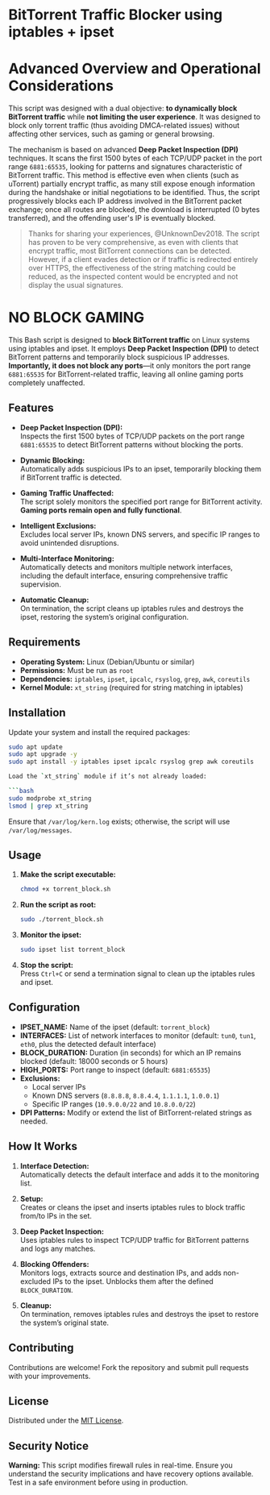 # BitTorrent Traffic Blocker using iptables + ipset

# Advanced Overview and Operational Considerations

This script was designed with a dual objective: **to dynamically block BitTorrent traffic** while **not limiting the user experience**. It was designed to block only torrent traffic (thus avoiding DMCA-related issues) without affecting other services, such as gaming or general browsing.

The mechanism is based on advanced **Deep Packet Inspection (DPI)** techniques. It scans the first 1500 bytes of each TCP/UDP packet in the port range `6881:65535`, looking for patterns and signatures characteristic of BitTorrent traffic. This method is effective even when clients (such as uTorrent) partially encrypt traffic, as many still expose enough information during the handshake or initial negotiations to be identified. Thus, the script progressively blocks each IP address involved in the BitTorrent packet exchange; once all routes are blocked, the download is interrupted (0 bytes transferred), and the offending user's IP is eventually blocked.

> Thanks for sharing your experiences, @UnknownDev2018. The script has proven to be very comprehensive, as even with clients that encrypt traffic, most BitTorrent connections can be detected. However, if a client evades detection or if traffic is redirected entirely over HTTPS, the effectiveness of the string matching could be reduced, as the inspected content would be encrypted and not display the usual signatures.

# NO BLOCK GAMING

This Bash script is designed to **block BitTorrent traffic** on Linux systems using iptables and ipset. It employs **Deep Packet Inspection (DPI)** to detect BitTorrent patterns and temporarily block suspicious IP addresses. **Importantly, it does not block any ports**—it only monitors the port range `6881:65535` for BitTorrent-related traffic, leaving all online gaming ports completely unaffected.

## Features

- **Deep Packet Inspection (DPI):**  
  Inspects the first 1500 bytes of TCP/UDP packets on the port range `6881:65535` to detect BitTorrent patterns without blocking the ports.

- **Dynamic Blocking:**  
  Automatically adds suspicious IPs to an ipset, temporarily blocking them if BitTorrent traffic is detected.

- **Gaming Traffic Unaffected:**  
  The script solely monitors the specified port range for BitTorrent activity. **Gaming ports remain open and fully functional**.

- **Intelligent Exclusions:**  
  Excludes local server IPs, known DNS servers, and specific IP ranges to avoid unintended disruptions.

- **Multi-Interface Monitoring:**  
  Automatically detects and monitors multiple network interfaces, including the default interface, ensuring comprehensive traffic supervision.

- **Automatic Cleanup:**  
  On termination, the script cleans up iptables rules and destroys the ipset, restoring the system’s original configuration.

## Requirements

- **Operating System:** Linux (Debian/Ubuntu or similar)
- **Permissions:** Must be run as `root`
- **Dependencies:** `iptables`, `ipset`, `ipcalc`, `rsyslog`, `grep`, `awk`, `coreutils`
- **Kernel Module:** `xt_string` (required for string matching in iptables)

## Installation

Update your system and install the required packages:

```bash
sudo apt update
sudo apt upgrade -y
sudo apt install -y iptables ipset ipcalc rsyslog grep awk coreutils

Load the `xt_string` module if it’s not already loaded:

```bash
sudo modprobe xt_string
lsmod | grep xt_string
```

Ensure that `/var/log/kern.log` exists; otherwise, the script will use `/var/log/messages`.

## Usage

1. **Make the script executable:**

   ```bash
   chmod +x torrent_block.sh
   ```

2. **Run the script as root:**

   ```bash
   sudo ./torrent_block.sh
   ```

3. **Monitor the ipset:**

   ```bash
   sudo ipset list torrent_block
   ```

4. **Stop the script:**  
   Press `Ctrl+C` or send a termination signal to clean up the iptables rules and ipset.

## Configuration

- **IPSET_NAME:** Name of the ipset (default: `torrent_block`)
- **INTERFACES:** List of network interfaces to monitor (default: `tun0`, `tun1`, `eth0`, plus the detected default interface)
- **BLOCK_DURATION:** Duration (in seconds) for which an IP remains blocked (default: 18000 seconds or 5 hours)
- **HIGH_PORTS:** Port range to inspect (default: `6881:65535`)
- **Exclusions:**  
  - Local server IPs  
  - Known DNS servers (`8.8.8.8`, `8.8.4.4`, `1.1.1.1`, `1.0.0.1`)  
  - Specific IP ranges (`10.9.0.0/22` and `10.8.0.0/22`)
- **DPI Patterns:** Modify or extend the list of BitTorrent-related strings as needed.

## How It Works

1. **Interface Detection:**  
   Automatically detects the default interface and adds it to the monitoring list.

2. **Setup:**  
   Creates or cleans the ipset and inserts iptables rules to block traffic from/to IPs in the set.

3. **Deep Packet Inspection:**  
   Uses iptables rules to inspect TCP/UDP traffic for BitTorrent patterns and logs any matches.

4. **Blocking Offenders:**  
   Monitors logs, extracts source and destination IPs, and adds non-excluded IPs to the ipset. Unblocks them after the defined `BLOCK_DURATION`.

5. **Cleanup:**  
   On termination, removes iptables rules and destroys the ipset to restore the system’s original state.

## Contributing

Contributions are welcome! Fork the repository and submit pull requests with your improvements.

## License

Distributed under the [MIT License](LICENSE).

## Security Notice

**Warning:** This script modifies firewall rules in real-time. Ensure you understand the security implications and have recovery options available. Test in a safe environment before using in production.
```
